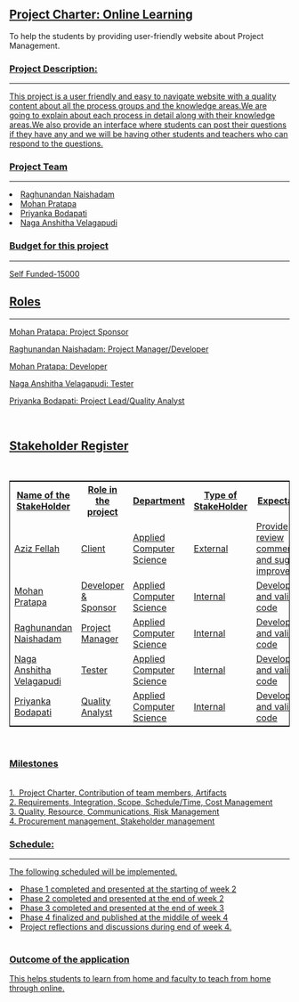 <!DOCTYPE html>
<html lang="en">
<head>
  <meta charset="utf-8">
  <link rel="stylesheet" href="https://stackpath.bootstrapcdn.com/bootstrap/4.3.1/css/bootstrap.min.css">
  <link rel="stylesheet" href="https://stackpath.bootstrapcdn.com/bootstrap/4.3.1/js/bootstrap.min.js">
  <link rel="stylesheet" href="https://stackpath.bootstrapcdn.com/bootstrap/4.3.1/js/bootstrap.bundle.min.js">
</head>
<body>
<div class="container">
<nav class="navbar navbar-expand-lg navbar-light fixed-top py-3" id="mainNav">
        <a class="navbar-brand js-scroll-trigger" href="#"> 
		<h1>
            Project Charter: Online Learning 
			</h1>
</a>

</nav>
</div>
<p>To help the students by providing user-friendly website about Project Management.</p>
<a href="https://github.com/RaghunandanKumar/Online-Learning"</a>
<div class="container">
<h3>Project Description:</h3><hr />
<p>This project is a user friendly and easy to navigate website with a quality content about all the process groups and the knowledge areas.We are going to explain about each process in detail along with their knowledge areas.We also provide an interface where students can post their questions if they have any and we will be having other students and teachers who can respond to the questions.</p>

<h3>Project Team</h3><hr />
 <li>Raghunandan Naishadam</li>
 <li>Mohan Pratapa</li>
 <li>Priyanka Bodapati</li>
 <li>Naga Anshitha Velagapudi</li>
 

 <h3>Budget for this project</h3><hr />
<p>Self Funded-15000</p>
<h2> Roles</h2><hr />
<p>Mohan Pratapa: Project Sponsor</p>

<p>Raghunandan Naishadam: Project Manager/Developer</p>

<p>Mohan Pratapa: Developer</p>

<p>Naga Anshitha Velagapudi: Tester</p>

<p>Priyanka Bodapati: Project Lead/Quality Analyst</p>
<br>
<h2>Stakeholder Register</h2><br>
<table style="width:100%;border: 1px solid black;">
  <tr>
    <th>Name of the StakeHolder</th>
    <th>Role in the project</th> 
    <th>Department</th>
	<th>Type of StakeHolder</th>
	<th>Expectations</th>
	<th>Contact Info</th>
</tr>
  <tr>
    <td>Aziz Fellah</td>
    <td>Client</td> 
    <td>
	Applied Computer Science</td>
	 <td>External</td> 
	 <td>Provide review comments and suggest improvements</td>
	  <td>Northwest Missouri state university</td>
</tr>
  <tr>
    <td>Mohan Pratapa</td>
    <td>Developer & Sponsor</td> 
    <td>
	Applied Computer Science</td>	 
	 <td>Internal</td> 
	 <td>Develop ,test and validate code</td>
	  <td>shivakrishnamohan@gmail.com</td> 
  </tr> 
 <tr>
    <td>Raghunandan Naishadam</td>
    <td>Project Manager</td> 
    <td>
	Applied Computer Science</td>
	 <td>Internal</td> 
	 <td>Develop,test and validate code</td>
	  <td>naishadamraghu@gmail.com</td>
</tr>
  <tr>
    <td>Naga Anshitha Velagapudi</td>
    <td>Tester</td> 
    <td>
	Applied Computer Science</td>
	 <td>Internal</td> 
	 <td>Develop,test and validate code</td>
	  <td>anshithavelagapudi@gmail.com</td> 
  </tr> 
<tr>
    <td>Priyanka Bodapati</td>
    <td>Quality Analyst</td> 
    <td>
	Applied Computer Science</td>
	 <td>Internal</td> 
	 <td>Develop,test and validate code</td>
	  <td>priyankab407@gmail.com</td> 
  </tr>
</table>
<br> 
<h3>Milestones</h3><hr />
<br>1. 
Project Charter,
Contribution of team members,
Artifacts
<br>
2.
Requirements,
Integration,
Scope,
Schedule/Time,
Cost Management
<br>
3.
Quality,
Resource,
Communications,
Risk Management
<br>
4.
Procurement management,
Stakeholder management
<br>
 <h3>Schedule:</h3>
 <hr />
 <p>The following scheduled will be implemented.</p>
<li>Phase 1 completed and presented at the starting of week 2</li>
<li>Phase 2 completed and presented at the end of week 2</li>
<li>Phase 3 completed and presented at the end of week 3</li>
<li>Phase 4 finalized and published at the middile of week 4</li>
<li>Project reflections and discussions during end of week 4.</li>
<br>
<h3>Outcome of the application</h3>
<hr />
<p>This helps students to learn from home and faculty to teach from home through online.</p> 
 </body>
</html>



